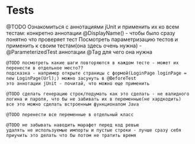 # Tests
@TODO Ознакомиться с аннотациями jUnit и применить их ко всем тестам:
конкретно аннотации @DisplayName() - чтобы было сразу понятно что проверяет тест
Посмотреть параметризацию тестов и применить к своим тестам(она здесь очень нужна) - @ParameterizedTest
аннотации @Tag для чего она нужна

    @TODO посмотреть какие шаги повторяются в каждом тесте - может их перенести в отдельное место??
    подсказка - например открыте страницы с формой(LoginPage loginPage = new LoginPage(Url);) можно засунуть в @BeforeTest
    это аннотации jUnit - почитай, что можно еще применить

    @TODO сделать генерацию строк/подумать как это сделать - не валидного логина и пароля, что бы не забивать их в переменные(не хардкодить)
    все это можно сделать встроенным функционалом Java

    @TODO перенести все переменные в отдельный класс

    @TODO не забывать наводить марафет перед код ревью
    удалять не используемые импорты и пустые строки - лучше сразу себя приучить это делать что бы потом не тратить время
